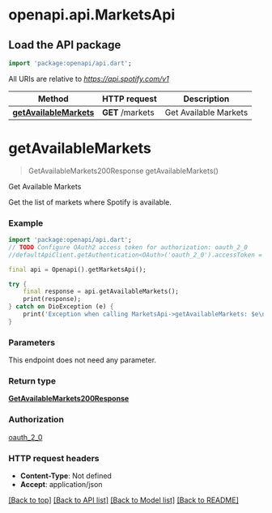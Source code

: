 # openapi.api.MarketsApi

## Load the API package
```dart
import 'package:openapi/api.dart';
```

All URIs are relative to *https://api.spotify.com/v1*

Method | HTTP request | Description
------------- | ------------- | -------------
[**getAvailableMarkets**](MarketsApi.md#getavailablemarkets) | **GET** /markets | Get Available Markets 


# **getAvailableMarkets**
> GetAvailableMarkets200Response getAvailableMarkets()

Get Available Markets 

Get the list of markets where Spotify is available. 

### Example
```dart
import 'package:openapi/api.dart';
// TODO Configure OAuth2 access token for authorization: oauth_2_0
//defaultApiClient.getAuthentication<OAuth>('oauth_2_0').accessToken = 'YOUR_ACCESS_TOKEN';

final api = Openapi().getMarketsApi();

try {
    final response = api.getAvailableMarkets();
    print(response);
} catch on DioException (e) {
    print('Exception when calling MarketsApi->getAvailableMarkets: $e\n');
}
```

### Parameters
This endpoint does not need any parameter.

### Return type

[**GetAvailableMarkets200Response**](GetAvailableMarkets200Response.md)

### Authorization

[oauth_2_0](../README.md#oauth_2_0)

### HTTP request headers

 - **Content-Type**: Not defined
 - **Accept**: application/json

[[Back to top]](#) [[Back to API list]](../README.md#documentation-for-api-endpoints) [[Back to Model list]](../README.md#documentation-for-models) [[Back to README]](../README.md)

